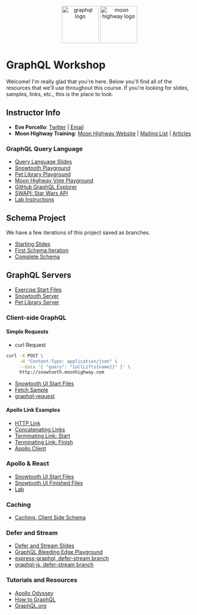 <p align="center">
<img src="https://upload.wikimedia.org/wikipedia/commons/thumb/1/17/GraphQL_Logo.svg/512px-GraphQL_Logo.svg.png" width="100" alt="graphql logo"/>
<img src="https://i.imgur.com/migo24P.png" width="100" alt="moon highway logo"/>
</p>

# GraphQL Workshop

Welcome! I'm really glad that you're here. Below you'll find all of the resources that we'll use throughout this course. If you're looking for slides, samples, links, etc., this is the place to look.

## Instructor Info

- **Eve Porcello**: [Twitter](https://twitter.com/eveporcello) | [Email](mailto:eve@moonhighway.com)
- **Moon Highway Training**: [Moon Highway Website](https://www.moonhighway.com) | [Mailing List](http://bit.ly/moonhighway) | [Articles](https://www.moonhighway.com/articles)

### GraphQL Query Language

- [Query Language Slides](https://slides.com/moonhighway/graphql-intro/)
- [Snowtooth Playground](https://snowtooth.moonhighway.com)
- [Pet Library Playground](https://pet-library.moonhighway.com)
- [Moon Highway Vote Playground](http://vote.moonhighway.com)
- [GitHub GraphQL Explorer](https://developer.github.com/v4/explorer/)
- [SWAPI: Star Wars API](http://graphql.org/swapi-graphql/)
- [Lab Instructions](https://slides.com/moonhighway/snowtooth-query-lab/)

## Schema Project

We have a few iterations of this project saved as branches.

- [Starting Slides](https://slides.com/moonhighway/schema-definition-language/)
- [First Schema Iteration](https://github.com/MoonHighway/pet-library-schema/tree/initial-schema)
- [Complete Schema](https://github.com/MoonHighway/pet-library-schema/tree/complete)

## GraphQL Servers

- [Exercise Start Files](https://github.com/graphqlworkshop/snowtooth-api)
- [Snowtooth Server](https://github.com/graphqlworkshop/snowtooth-api/tree/complete)
- [Pet Library Server](https://github.com/moonhighway/pet-library)

### Client-side GraphQL

#### Simple Requests

- curl Request

```sh
curl -X POST \
     -H "Content-Type: application/json" \
     --data '{ "query": "{allLifts{name}}" }' \
     http://snowtooth.moonhighway.com
```


- [Snowtooth UI Start Files](https://github.com/graphqlworkshop/snowtooth-ui)
- [Fetch Sample](https://codesandbox.io/s/n3jro0o4n0)
- [graphql-request](https://codesandbox.io/s/4qzq5z2vz0)


#### Apollo Link Examples

- [HTTP Link](https://codesandbox.io/s/koj24j5l07)
- [Concatenating Links](https://codesandbox.io/s/ql4jlz54yq)
- [Terminating Link: Start](https://codesandbox.io/s/objective-dawn-36rzq)
- [Terminating Link: Finish](https://codesandbox.io/s/mutable-smoke-qkvgc)
- [Apollo Client](https://codesandbox.io/s/oo3z008kzy?file=/src/index.js)

### Apollo & React

- [Snowtooth UI Start Files](https://github.com/graphqlworkshop/snowtooth-ui)
- [Snowtooth UI Finished Files](https://github.com/graphqlworkshop/snowtooth-ui/tree/complete)
- [Lab](https://slides.com/moonhighway/client-lab/)

### Caching

- [Caching, Client Side Schema](https://github.com/eveporcello/pet-library-client)

### Defer and Stream

- [Defer and Stream Slides](https://slides.com/moonhighway/defer-stream)
- [GraphQL Bleeding Edge Playground](https://github.com/n1ru4l/graphql-bleeding-edge-playground)
- [express-graphql, defer-stream branch](https://github.com/graphql/express-graphql/tree/defer-stream)
- [graphql-js, defer-stream branch](https://github.com/graphql/graphql-js/tree/defer-stream)

### Tutorials and Resources

- [Apollo Odyssey](https://odyssey.apollographql.com/)
- [How to GraphQL](https://howtographql.com)
- [GraphQL.org](https://graphql.org)
